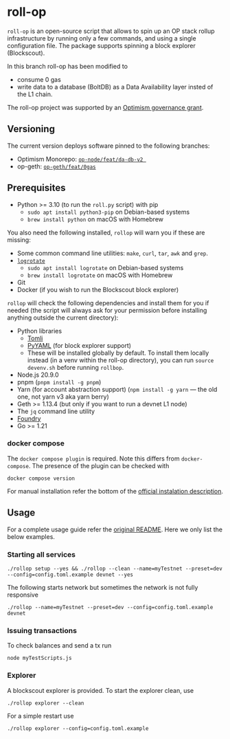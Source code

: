 # roll-op 

`roll-op` is an open-source script that allows to spin up an OP stack rollup infrastructure by running only a few commands, and using a single configuration file. The package supports spinning a block explorer (Blockscout).

In this branch roll-op has been modified to 
- consume 0 gas
- write data to a database (BoltDB) as a Data Availability layer insted of the L1 chain.

The roll-op project was supported by an [Optimism governance grant](https://app.charmverse.io/op-grants/proposals?id=a6e6bfb8-75bd-41bd-acb1-618c3c62e667).

## Versioning

The current version deploys software pinned to the following branches:

- Optimism Monorepo: [`op-node/feat/da-db-v2 `](https://github.com/ethereum-optimism/tree/feat/da-db-v2) 
- op-geth: [`op-geth/feat/0gas`](https://github.com/ethereum-optimism/op-geth/tree/feat/0gas)

## Prerequisites

- Python >= 3.10 (to run the `roll.py` script) with pip
  - `sudo apt install python3-pip` on Debian-based systems
  - `brew install python` on macOS with Homebrew

You also need the following installed, `rollop` will warn you if these are missing:

- Some common command line utilities: `make`, `curl`, `tar`, `awk` and `grep`.
- [`logrotate`](https://github.com/logrotate/logrotate)
  - `sudo apt install logrotate` on Debian-based systems
  - `brew install logrotate` on macOS with Homebrew
- Git
- Docker (if you wish to run the Blockscout block explorer)

`rollop` will check the following dependencies and install them for you if needed (the script will
always ask for your permission before installing anything outside the current directory):

- Python libraries
  - [Tomli](https://pypi.org/project/tomli/)
  - [PyYAML](https://pypi.org/project/PyYAML/) (for block explorer support)
  - These will be installed globally by default. To install them locally instead (in a venv within
    the roll-op directory), you can run `source devenv.sh` before running `rollbop`.
- Node.js 20.9.0
- pnpm (`pnpm install -g pnpm`)
- Yarn (for account abstraction support)
  (`npm install -g yarn` — the old one, not yarn v3 aka yarn berry)
- Geth >= 1.13.4 (but only if you want to run a devnet L1 node)
- The `jq` command line utility
- [Foundry](https://github.com/foundry-rs/foundry)
- Go >= 1.21


### docker compose

The `docker compose plugin` is required. Note this differs from `docker-compose`. The presence of the plugin can be checked with
```
docker compose version
```
For manual installation refer the bottom of the [official instalation description](
https://docs.docker.com/compose/install/linux/).

## Usage

For a complete usage guide refer the [original README](https://github.com/apenzk/roll-op/). Here we only list the below examples.

### Starting all services

```
./rollop setup --yes && ./rollop --clean --name=myTestnet --preset=dev --config=config.toml.example devnet --yes
```

The following starts network but sometimes the network is not fully responsive
```
./rollop --name=myTestnet --preset=dev --config=config.toml.example devnet
```

### Issuing transactions

To check balances and send a tx run 
```
node myTestScripts.js
```

### Explorer

A blockscout explorer is provided. To start the explorer clean, use
```
./rollop explorer --clean
```
For a simple restart use
```
./rollop explorer --config=config.toml.example
```
